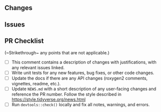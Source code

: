 ## Changes

<!--
Provide a brief summary of what is included in this Pull Request (PR).
-->

## Issues

<!--
Reference any issues related to this PR.
If this PR fixes any issues,
[use a keyword](https://docs.github.com/en/issues/tracking-your-work-with-issues/linking-a-pull-request-to-an-issue#linking-a-pull-request-to-an-issue-using-a-keyword)
when referring to the issue so it will be closed automatically when the PR is merged.
-->

## PR Checklist

(~Strikethrough~ any points that are not applicable.)

- [ ] This comment contains a description of changes with justifications, with any relevant issues linked.
- [ ] Write unit tests for any new features, bug fixes, or other code changes.
- [ ] Update the docs if there are any API changes (roxygen2 comments, vignettes, readme, etc.).
- [ ] Update `NEWS.md` with a short description of any user-facing changes and reference the PR number. Follow the style described in <https://style.tidyverse.org/news.html>
- [ ] Run `devtools::check()` locally and fix all notes, warnings, and errors.
